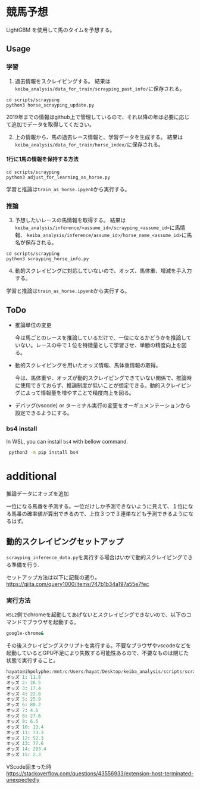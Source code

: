 # 競馬予想

LightGBM を使用して馬のタイムを予想する。

## Usage
### 学習
1. 過去情報をスクレイピングする。
   結果は`keiba_analysis/data_for_train/scrayping_past_info/`に保存される。

```
cd scripts/scrayping
python3 horse_scrayping_update.py
```
2019年までの情報はgithub上で管理しているので、それ以降の年は必要に応じて追加でデータを取得してください。

2. 上の情報から、馬の過去レース情報と、学習データを生成する。
   結果は`keiba_analysis/data_for_train/horse_index/`に保存される。

#### 1行に1馬の情報を保持する方法

```
cd scripts/scrayping
python3 adjust_for_learning_as_horse.py
```
学習と推論は`train_as_horse.ipyenb`から実行する。


### 推論
3. 予想したいレースの馬情報を取得する。
   結果は`keiba_analysis/inference/<assume_id>/scrayping_<assume_id>`に馬情報、
   `keiba_analysis/inference/assume_id>/horse_name_<assume_id>`に馬名が保存される。

```
cd scripts/scrayping
python3 scrayping_horse_info.py
```

4. 動的スクレイピングに対応していないので、オッズ、馬体重、増減を手入力する。

学習と推論は`train_as_horse.ipyenb`から実行する。

## ToDo

- 推論単位の変更

  今は馬ごとのレースを推論しているだけで、一位になるかどうかを推論していない。レースの中で１位を特徴量として学習させ、単勝の精度向上を図る。

- 動的スクレイピングを用いたオッズ情報、馬体重情報の取得。

  今は、馬体重や、オッズが動的スクレイピングできていない関係で、推論時に使用できておらず、推論制度が低いことが想定できる。動的スクレイピングによって情報量を増やすことで精度向上を図る。

- デバッグ(vscode) or ターミナル実行の変更をオーギュメンテーションから設定できるようにする。


### bs4 install
In WSL, you can install `bs4` with bellow command.
```bash
 python3 -m pip install bs4
```

# additional
推論データにオッズを追加

一位になる馬番を予測する。一位だけしか予測できないように見えて、１位になる馬番の確率値が算出できるので、上位３つで３連単なども予測できるようになるはず。

## 動的スクレイピングセットアップ
`scrayping_inference_data.py`を実行する場合はいかで動的スクレイピングできる準備を行う.

セットアップ方法は以下に記載の通り。
https://qiita.com/query1000/items/747b1b34a197a55e7fec

### 実行方法
`WSL2`側でchromeを起動してあげないとスクレイピングできないので、以下のコマンドでブラウザを起動する。
```bash
google-chrome&
```

その後スクレイピングスクリプトを実行する。不要なブラウザやvscodeなどを起動しているとGPU不足により失敗する可能性あるので、不要なものは閉じた状態で実行すること。


```python
hayato@ihpolyphe:/mnt/c/Users/hayat/Desktop/keiba_analysis/scripts/scrayping$ python3 scrayping_inference_data.py
オッズ 1: 11.8
オッズ 2: 26.5
オッズ 3: 17.4
オッズ 4: 22.8
オッズ 5: 25.9
オッズ 6: 80.2
オッズ 7: 4.6
オッズ 8: 27.6
オッズ 9: 6.5
オッズ 10: 13.4
オッズ 11: 73.3
オッズ 12: 52.3
オッズ 13: 77.6
オッズ 14: 203.4
オッズ 15: 2.3
```


VScode固まった時
https://stackoverflow.com/questions/43556933/extension-host-terminated-unexpectedly